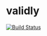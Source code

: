 # validly
[![Build Status](https://travis-ci.org/larcki/validly.svg?branch=master)](https://travis-ci.org/larcki/validly.svg)
